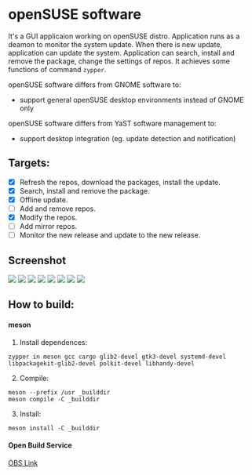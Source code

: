 # openSUSE software

It's a GUI applicaion working on openSUSE distro. Application runs as a deamon to monitor the system update. When there is new update, application can update the system. Application can search, install and remove the package, change the settings of repos. It achieves some functions of command `zypper`.

openSUSE software differs from GNOME software to:
- support general openSUSE desktop environments instead of GNOME only

openSUSE software differs from YaST software management to:
- support desktop integration (eg. update detection and notification)

## Targets:
- [x] Refresh the repos, download the packages, install the update.
- [x] Search, install and remove the package.
- [x] Offline update.
- [ ] Add and remove repos.
- [x] Modify the repos.
- [ ] Add mirror repos.
- [ ] Monitor the new release and update to the new release.

## Screenshot

![](./data/resources/screenshots/screenshot1.png)
![](./data/resources/screenshots/screenshot2.png)
![](./data/resources/screenshots/screenshot3.png)
![](./data/resources/screenshots/screenshot4.png)
![](./data/resources/screenshots/screenshot5.png)
![](./data/resources/screenshots/screenshot6.png)
![](./data/resources/screenshots/screenshot7.png)
![](./data/resources/screenshots/screenshot8.png)

## How to build:

#### meson
1. Install dependences:
```
zypper in meson gcc cargo glib2-devel gtk3-devel systemd-devel libpackagekit-glib2-devel polkit-devel libhandy-devel
```
2. Compile:
```
meson --prefix /usr _builddir
meson compile -C _builddir
```
3. Install:
```
meson install -C _builddir
```

#### Open Build Service
[OBS Link](https://build.opensuse.org/package/show/home:xiaoguang_wang:branches:GNOME:Factory/openSUSE-software)
